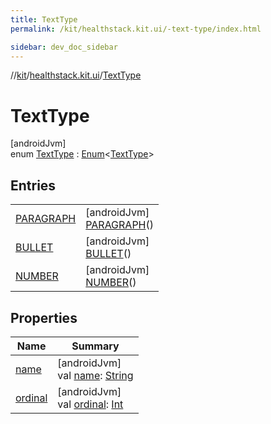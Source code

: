 ```yaml
---
title: TextType
permalink: /kit/healthstack.kit.ui/-text-type/index.html

sidebar: dev_doc_sidebar
---
```

//[kit](../../../index.html)/[healthstack.kit.ui](../index.html)/[TextType](index.html)



# TextType



[androidJvm]\
enum [TextType](index.html) : [Enum](https://kotlinlang.org/api/latest/jvm/stdlib/kotlin/-enum/index.html)&lt;[TextType](index.html)&gt;



## Entries


| | |
|---|---|
| [PARAGRAPH](-p-a-r-a-g-r-a-p-h/index.html) | [androidJvm]<br>[PARAGRAPH](-p-a-r-a-g-r-a-p-h/index.html)() |
| [BULLET](-b-u-l-l-e-t/index.html) | [androidJvm]<br>[BULLET](-b-u-l-l-e-t/index.html)() |
| [NUMBER](-n-u-m-b-e-r/index.html) | [androidJvm]<br>[NUMBER](-n-u-m-b-e-r/index.html)() |


## Properties


| Name | Summary |
|---|---|
| [name](../../healthstack.kit.ui.util/-interaction-type/-n-o-t-h-i-n-g/index.html#-372974862%2FProperties%2F-106109196) | [androidJvm]<br>val [name](../../healthstack.kit.ui.util/-interaction-type/-n-o-t-h-i-n-g/index.html#-372974862%2FProperties%2F-106109196): [String](https://kotlinlang.org/api/latest/jvm/stdlib/kotlin/-string/index.html) |
| [ordinal](../../healthstack.kit.ui.util/-interaction-type/-n-o-t-h-i-n-g/index.html#-739389684%2FProperties%2F-106109196) | [androidJvm]<br>val [ordinal](../../healthstack.kit.ui.util/-interaction-type/-n-o-t-h-i-n-g/index.html#-739389684%2FProperties%2F-106109196): [Int](https://kotlinlang.org/api/latest/jvm/stdlib/kotlin/-int/index.html) |

